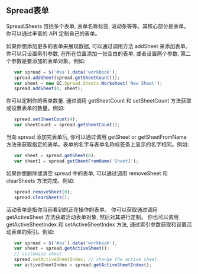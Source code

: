 ## Spread表单
Spread.Sheets 包括多个表单, 表单名称标签, 滚动条等等。其核心部分是表单。你可以通过丰富的 API 定制自己的表单。

如果你想添加更多的表单来展现数据, 可以通过调用方法 addSheet 来添加表单。你可以只设置索引参数, 在所在位置添加一张空白的表单, 或者设置两个参数, 第二个参数是要添加的表单对象。例如:
```JavaScript
   var spread = $('#ss').data('workbook');
   spread.addSheet(spread.getSheetCount());
   var sheet = new GC.Spread.Sheets.Worksheet('New Sheet');
   spread.addSheet(0, sheet);
```

你可以定制你的表单数量. 通过调用 getSheetCount 和 setSheetCount 方法获取或设置表单的数量。例如:
```JavaScript
   spread.setSheetCount(4);
   var sheetCount = spread.getSheetCount();
```

当向 spread 添加完表单后, 你可以通过调用 getSheet or getSheetFromName 方法来获取指定的表单。表单的名字与表单名称标签条上显示的名字相同。例如:
```JavaScript
   var sheet = spread.getSheet(0);
   var sheet1 = spread.getSheetFromName('Sheet1');
```

如果你想删除或清空 spread 中的表单, 可以通过调用 removeSheet 和 clearSheets 方法完成。例如:
```JavaScript
   spread.removeSheet(0);
   spread.clearSheets();
```

活动表单是指你当前看到的正在操作的表单。 你可以获取通过调用 getActiveSheet 方法获取活动表单对象, 然后对其进行定制。 你也可以调用 getActiveSheetIndex 和 setActiveSheetIndex 方法, 通过索引参数获取和设置活动表单的索引。例如:
```JavaScript
   var spread = $('#ss').data('workbook');
   var sheet = spread.getActiveSheet();
   // customize sheet
   spread.setActiveSheetIndex; // change the active sheet.
   var activeSheetIndex = spread.getActiveSheetIndex();
```